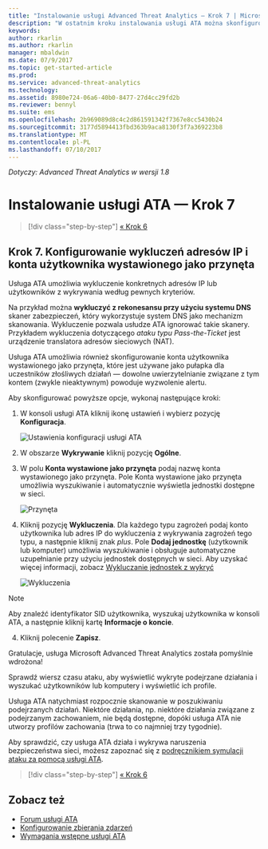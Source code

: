 ```yaml
---
title: "Instalowanie usługi Advanced Threat Analytics — Krok 7 | Microsoft Docs"
description: "W ostatnim kroku instalowania usługi ATA można skonfigurować użytkownika wystawionego jako przynęta."
keywords: 
author: rkarlin
ms.author: rkarlin
manager: mbaldwin
ms.date: 07/9/2017
ms.topic: get-started-article
ms.prod: 
ms.service: advanced-threat-analytics
ms.technology: 
ms.assetid: 8980e724-06a6-40b0-8477-27d4cc29fd2b
ms.reviewer: bennyl
ms.suite: ems
ms.openlocfilehash: 2b969089d8c4c2d861591342f7367e8cc5430b24
ms.sourcegitcommit: 3177d5894413fbd363b9aca8130f3f7a369223b8
ms.translationtype: MT
ms.contentlocale: pl-PL
ms.lasthandoff: 07/10/2017
---
```

*Dotyczy: Advanced Threat Analytics w wersji 1.8*



# Instalowanie usługi ATA — Krok 7
<a id="install-ata---step-7" class="xliff"></a>

>[!div class="step-by-step"]
[« Krok 6](install-ata-step6.md)

## Krok 7. Konfigurowanie wykluczeń adresów IP i konta użytkownika wystawionego jako przynęta
<a id="step-7-configure-ip-address-exclusions-and-honeytoken-user" class="xliff"></a>
Usługa ATA umożliwia wykluczenie konkretnych adresów IP lub użytkowników z wykrywania według pewnych kryteriów. 

Na przykład można **wykluczyć z rekonesansu przy użyciu systemu DNS** skaner zabezpieczeń, który wykorzystuje system DNS jako mechanizm skanowania. Wykluczenie pozwala usłudze ATA ignorować takie skanery. Przykładem wykluczenia dotyczącego *ataku typu Pass-the-Ticket* jest urządzenie translatora adresów sieciowych (NAT).    

Usługa ATA umożliwia również skonfigurowanie konta użytkownika wystawionego jako przynęta, które jest używane jako pułapka dla uczestników złośliwych działań — dowolne uwierzytelnianie związane z tym kontem (zwykle nieaktywnym) powoduje wyzwolenie alertu.

Aby skonfigurować powyższe opcje, wykonaj następujące kroki:

1.  W konsoli usługi ATA kliknij ikonę ustawień i wybierz pozycję **Konfiguracja**.

    ![Ustawienia konfiguracji usługi ATA](media/ATA-config-icon.png)

2.  W obszarze **Wykrywanie** kliknij pozycję **Ogólne**.

2. W polu **Konta wystawione jako przynęta** podaj nazwę konta wystawionego jako przynęta. Pole Konta wystawione jako przynęta umożliwia wyszukiwanie i automatycznie wyświetla jednostki dostępne w sieci.

   ![Przynęta](media/honeytoken.png)

3. Kliknij pozycję **Wykluczenia**. Dla każdego typu zagrożeń podaj konto użytkownika lub adres IP do wykluczenia z wykrywania zagrożeń tego typu, a następnie kliknij znak *plus*. Pole **Dodaj jednostkę** (użytkownik lub komputer) umożliwia wyszukiwanie i obsługuje automatyczne uzupełnianie przy użyciu jednostek dostępnych w sieci. Aby uzyskać więcej informacji, zobacz [Wykluczanie jednostek z wykryć](excluding-entities-from-detections.md)

   ![Wykluczenia](media/exclusions.png)


  > [!NOTE]
  > Aby znaleźć identyfikator SID użytkownika, wyszukaj użytkownika w konsoli ATA, a następnie kliknij kartę **Informacje o koncie**. 

4.  Kliknij polecenie **Zapisz**.


Gratulacje, usługa Microsoft Advanced Threat Analytics została pomyślnie wdrożona!

Sprawdź wiersz czasu ataku, aby wyświetlić wykryte podejrzane działania i wyszukać użytkowników lub komputery i wyświetlić ich profile.

Usługa ATA natychmiast rozpocznie skanowanie w poszukiwaniu podejrzanych działań. Niektóre działania, np. niektóre działania związane z podejrzanym zachowaniem, nie będą dostępne, dopóki usługa ATA nie utworzy profilów zachowania (trwa to co najmniej trzy tygodnie).

Aby sprawdzić, czy usługa ATA działa i wykrywa naruszenia bezpieczeństwa sieci, możesz zapoznać się z [podręcznikiem symulacji ataku za pomocą usługi ATA](https://docs.microsoft.com/enterprise-mobility-security/solutions/ata-attack-simulation-playbook).


>[!div class="step-by-step"]
[« Krok 6](install-ata-step6.md)


## Zobacz też
<a id="see-also" class="xliff"></a>

- [Forum usługi ATA](https://social.technet.microsoft.com/Forums/security/home?forum=mata)
- [Konfigurowanie zbierania zdarzeń](configure-event-collection.md)
- [Wymagania wstępne usługi ATA](ata-prerequisites.md)

